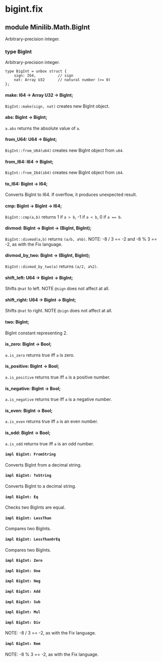 # bigint.fix

## module Minilib.Math.BigInt

Arbitrary-precision integer.

### type BigInt

Arbitrary-precision integer.

```
type BigInt = unbox struct {
    sign: I64,          // sign
    nat: Array U32      // natural number (>= 0)
};
```
#### make: I64 -> Array U32 -> BigInt;

`BigInt::make(sign, nat)` creates new BigInt object.

#### abs: BigInt -> BigInt;

`a.abs` returns the absolute value of `a`.

#### from_U64: U64 -> BigInt;

`BigInt::from_U64(u64)` creates new BigInt object from `u64`.

#### from_I64: I64 -> BigInt;

`BigInt::from_I64(i64)` creates new BigInt object from `i64`.

#### to_I64: BigInt -> I64;

Converts BigInt to I64. If overflow, it produces unexpected result.

#### cmp: BigInt -> BigInt -> I64;

`BigInt::cmp(a,b)` returns 1 if `a > b`, -1 if `a < b`, 0 if `a == b`.

#### divmod: BigInt -> BigInt -> (BigInt, BigInt);

`BigInt::divmod(a,b)` returns `(a/b, a%b)`.
NOTE: -8 / 3 == -2 and -8 % 3 == -2, as with the Fix language.

#### divmod_by_two: BigInt -> (BigInt, BigInt);

`BigInt::divmod_by_two(a)` returns `(a/2, a%2)`.

#### shift_left: U64 -> BigInt -> BigInt;

Shifts `@nat` to left. NOTE `@sign` does not affect at all.

#### shift_right: U64 -> BigInt -> BigInt;

Shifts `@nat` to right. NOTE `@sign` does not affect at all.

#### two: BigInt;

BigInt constant representing 2.

#### is_zero: BigInt -> Bool;

`a.is_zero` returns true iff `a` is zero.

#### is_positive: BigInt -> Bool;

`a.is_positive` returns true iff `a` is a positive number.

#### is_negative: BigInt -> Bool;

`a.is_negative` returns true iff `a` is a negative number.

#### is_even: BigInt -> Bool;

`a.is_even` returns true iff `a` is an even number.

#### is_odd: BigInt -> Bool;

`a.is_odd` returns true iff `a` is an odd number.

#### `impl BigInt: FromString`

Converts BigInt from a decimal string.

#### `impl BigInt: ToString`

Converts BigInt to a decimal string.

#### `impl BigInt: Eq`

Checks two BigInts are equal.

#### `impl BigInt: LessThan`

Compares two BigInts.

#### `impl BigInt: LessThanOrEq`

Compares two BigInts.

#### `impl BigInt: Zero`

#### `impl BigInt: One`

#### `impl BigInt: Neg`

#### `impl BigInt: Add`

#### `impl BigInt: Sub`

#### `impl BigInt: Mul`

#### `impl BigInt: Div`

NOTE: -8 / 3 == -2, as with the Fix language.

#### `impl BigInt: Rem`

NOTE: -8 % 3 == -2, as with the Fix language.

